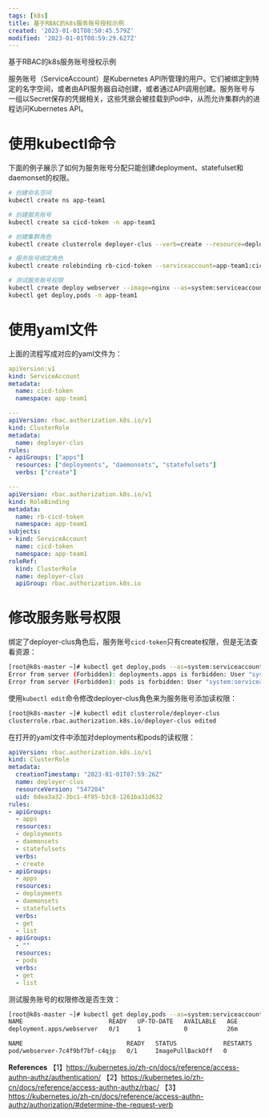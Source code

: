 ```yaml
---
tags: [k8s]
title: 基于RBAC的k8s服务账号授权示例
created: '2023-01-01T08:50:45.579Z'
modified: '2023-01-01T08:59:29.627Z'
---
```


基于RBAC的k8s服务账号授权示例


服务账号（ServiceAccount）是Kubernetes API所管理的用户。它们被绑定到特定的名字空间，或者由API服务器自动创建，或者通过API调用创建。服务账号与一组以Secret保存的凭据相关，这些凭据会被挂载到Pod中，从而允许集群内的进程访问Kubernetes API。


# 使用kubectl命令
下面的例子展示了如何为服务账号分配只能创建deployment、statefulset和daemonset的权限。
```bash
# 创建命名空间
kubectl create ns app-team1

# 创建服务账号
kubectl create sa cicd-token -n app-team1

# 创建集群角色
kubectl create clusterrole deployer-clus --verb=create --resource=deployments,daemonsets,statefulsets

# 服务账号绑定角色
kubectl create rolebinding rb-cicd-token --serviceaccount=app-team1:cicd-token --clusterrole=deployer-clus -n app-team1

# 测试服务账号权限
kubectl create deploy webserver --image=nginx --as=system:serviceaccount:app-team1:cicd-token -n app-team1
kubectl get deploy,pods -n app-team1
```

# 使用yaml文件
上面的流程写成对应的yaml文件为：
```yaml
apiVersion:v1
kind: ServiceAccount
metadata:
  name: cicd-token
  namespace: app-team1

---
apiVersion: rbac.authorization.k8s.io/v1
kind: ClusterRole
metadata:
  name: deployer-clus
rules:
- apiGroups: ["apps"]
  resources: ["deployments", "daemonsets", "statefulsets"]
  verbs: ["create"]

---
apiVersion: rbac.authorization.k8s.io/v1
kind: RoleBinding
metadata:
  name: rb-cicd-token
  namespace: app-team1
subjects:
- kind: ServiceAccount
  name: cicd-token
  namespace: app-team1
roleRef:
  kind: ClusterRole
  name: deployer-clus
  apiGroup: rbac.authorization.k8s.io
```

# 修改服务账号权限
绑定了deployer-clus角色后，服务账号`cicd-token`只有create权限，但是无法查看资源：
```bash
[root@k8s-master ~]# kubectl get deploy,pods --as=system:serviceaccount:app-team1:cicd-token -n app-team1
Error from server (Forbidden): deployments.apps is forbidden: User "system:serviceaccount:app-team1:cicd-token" cannot list resource "deployments" in API group "apps" in the namespace "app-team1"
Error from server (Forbidden): pods is forbidden: User "system:serviceaccount:app-team1:cicd-token" cannot list resource "pods" in API group "" in the namespace "app-team1"
```

使用`kubectl edit`命令修改deployer-clus角色来为服务账号添加读权限：
```bash
[root@k8s-master ~]# kubectl edit clusterrole/deployer-clus
clusterrole.rbac.authorization.k8s.io/deployer-clus edited
```

在打开的yaml文件中添加对deployments和pods的读权限：
```yaml
apiVersion: rbac.authorization.k8s.io/v1
kind: ClusterRole
metadata:
  creationTimestamp: "2023-01-01T07:59:26Z"
  name: deployer-clus
  resourceVersion: "547284"
  uid: 6dea3a32-3bc1-4f85-b3c8-1261ba31d632
rules:
- apiGroups:
  - apps
  resources:
  - deployments
  - daemonsets
  - statefulsets
  verbs:
  - create
- apiGroups:
  - apps
  resources:
  - deployments
  - daemonsets
  - statefulsets
  verbs:
  - get
  - list
- apiGroups:
  - ""
  resources:
  - pods
  verbs:
  - get
  - list
```

测试服务账号的权限修改是否生效：
```bash
[root@k8s-master ~]# kubectl get deploy,pods --as=system:serviceaccount:app-team1:cicd-token -n app-team1
NAME                        READY   UP-TO-DATE   AVAILABLE   AGE
deployment.apps/webserver   0/1     1            0           26m

NAME                             READY   STATUS             RESTARTS   AGE
pod/webserver-7c4f9bf7bf-c4qjp   0/1     ImagePullBackOff   0          26m
```

**References**
【1】https://kubernetes.io/zh-cn/docs/reference/access-authn-authz/authentication/
【2】https://kubernetes.io/zh-cn/docs/reference/access-authn-authz/rbac/
【3】https://kubernetes.io/zh-cn/docs/reference/access-authn-authz/authorization/#determine-the-request-verb


